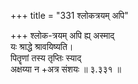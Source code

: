 +++
title = "331 श्लोकत्रयम् अपि"

+++
श्लोक-त्रयम् अपि ह्य् अस्माद्  
यः श्राद्धे श्रावयिष्यति।  
पितॄणां तस्य तृप्तिः स्याद्  
अक्षय्या न +अत्र संशयः  ॥ ३.३३१ ॥